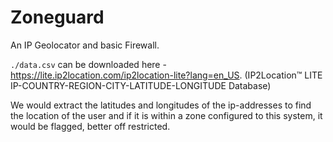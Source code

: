 # Zoneguard

An IP Geolocator and basic Firewall.

`./data.csv` can be downloaded here - https://lite.ip2location.com/ip2location-lite?lang=en_US. (IP2Location™ LITE IP-COUNTRY-REGION-CITY-LATITUDE-LONGITUDE Database)

We would extract the latitudes and longitudes of the ip-addresses to find the location of the user and if it is within a zone configured to this system, it would be flagged, better off restricted.
